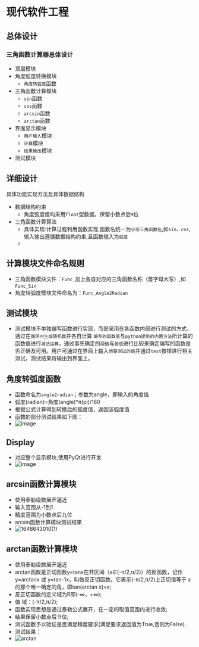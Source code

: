 # 现代软件工程
## 总体设计
### 三角函数计算器总体设计

* 顶层模块
 * 角度弧度转换模块
   * `角度转弧度`函数
 * 三角函数计算模块
   * `sin`函数
   * `cos`函数
   * `arcsin`函数
   * `arctan`函数
 * 界面显示模块
   * `用户输入`模块
   * `计算`模块
   * `结果输出`模块
 * 测试模块


## 详细设计
具体功能实现方法及具体数据结构
* 数据结构约束
  * 角度弧度值均采用`float`型数据，保留小数点后`9`位
* 三角函数计算算法
  * 具体实现:计算过程利用函数实现,函数名统一为`小写三角函数名`,如`sin、cos`,输入输出遵循数据结构约束,且函数输入为`弧度`
  * 


## 计算模块文件命名规则
* 三角函数模块文件：`Func_`加上各自对应的三角函数名称（首字母大写）,如`Func_Sin`
* 角度转弧度模块文件命名为：`Func_Angle2Radian`


## 测试模块
* 测试模块不单独编写函数进行实现，而是采用在各函数内部进行测试的方式，通过在`循环内生成随机数`并各自计算 `编写的函数值`与`python提供的内置方法`所计算的函数值进行`减法运算`，通过事先确定的`阈值`与`差值`进行比较来确定编写的函数是否正确及可用。用户可通过在界面上输入`想要测试的值`并通过`test`按钮进行相关测试，测试结果将输出到界面上。


## 角度转弧度函数
* 函数命名为`angle2radian`；参数为angle，即输入的角度值
* 弧度(radian)=角度(angle)*π(pi)/180
* 根据公式计算得到转换后的弧度值，返回该弧度值
* 函数的部分测试结果如下图：
* ![image](https://user-images.githubusercontent.com/97205517/161005980-9abab8d9-e1da-4e40-b730-0b026ad0ec05.png)


## Display
* 对应整个显示模块,使用PyQt进行开发
* ![image](https://user-images.githubusercontent.com/57553584/160834662-907762d2-21c2-4842-a074-d413037c45d0.png)


## arcsin函数计算模块
* 使用泰勒级数展开逼近
* 输入范围从-1到1
* 精度范围为小数点后九位
* arcsin函数计算模块测试结果
* ![1648643010(1)](https://user-images.githubusercontent.com/101335052/160833494-2e083cb4-7c97-41ab-8f5e-c7f8c4571534.png)


## arctan函数计算模块
* 使用泰勒级数展开逼近
* arctan函数是正切函数y=tanx在开区间（x∈(-π/2,π/2)）的反函数，记作y=arctanx 或 y=tan-1x，叫做反正切函数。它表示(-π/2,π/2)上正切值等于 x 的那个唯一确定的角，即tan(arctan x)=x;
* 反正切函数的定义域为R即(-∞，+∞);
* 值 域：(-π/2,π/2);
* 函数实现思想是通过泰勒公式展开，在一定的取值范围内进行收敛;
* 结果保留小数点后９位;
* 测试函数予以验证是否满足精度要求(满足要求返回值为True,否则为False).
* 测试结果：
* ![arctan](https://user-images.githubusercontent.com/101334907/161008237-31feb11b-7a63-4c36-952c-3f18b076a3b2.png)

  


